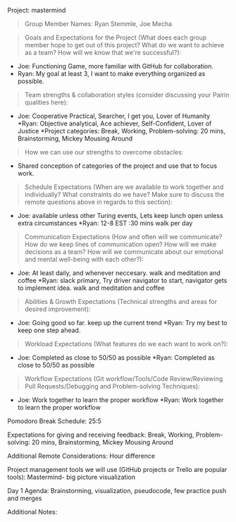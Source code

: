 Project: mastermind

>Group Member Names: Ryan Stemmle, Joe Mecha

>Goals and Expectations for the Project (What does each group member hope to get out of this project? What do we want to achieve as a team? How will we know that we're successful?):

* Joe: Functioning Game, more familiar with GitHub for collaboration.
* Ryan: My goal at least 3, I want to make everything organized as possible.

>Team strengths & collaboration styles (consider discussing your Pairin qualities here):

* Joe: Cooperative Practical, Searcher, I get you, Lover of Humanity
*Ryan: Objective analytical, Ace achiever, Self-Confident, Lover of Justice
*Project categories: Break, Working, Problem-solving: 20 mins, Brainstorming, Mickey Mousing Around

>How we can use our strengths to overcome obstacles:

* Shared conception of categories of the project and use that to focus work.

>Schedule Expectations (When are we available to work together and individually? What constraints do we have? Make sure to discuss the remote questions above in regards to this section):

* Joe: available unless other Turing events, Lets keep lunch open unless extra circumstances
*Ryan: 12-8 EST :30 mins walk per day

>Communication Expectations (How and often will we communicate? How do we keep lines of communication open? How will we make decisions as a team? How will we communicate about our emotional and mental well-being with each other?):

* Joe: At least daily, and whenever neccesary. walk and meditation and coffee
*Ryan: slack primary, Try driver navigator to start, navigator gets to implement idea. walk and meditation and coffee

>Abilities & Growth Expectations (Technical strengths and areas for desired improvement):

* Joe: Going good so far. keep up the current trend
*Ryan: Try my best to keep one step ahead.

>Workload Expectations (What features do we each want to work on?):

* Joe: Completed as close to 50/50 as possible
*Ryan: Completed as close to 50/50 as possible

>Workflow Expectations (Git workflow/Tools/Code Review/Reviewing Pull Requests/Debugging and Problem-solving Techniques):

* Joe: Work together to learn the proper workflow
*Ryan: Work together to learn the proper workflow

Pomodoro Break Schedule: 25:5

Expectations for giving and receiving feedback: Break, Working, Problem-solving: 20 mins, Brainstorming, Mickey Mousing Around

Additional Remote Considerations: Hour difference

Project management tools we will use (GitHub projects or Trello are popular tools): Mastermind- big picture visualization

Day 1 Agenda: Brainstorming, visualization, pseudocode, few practice push and merges

Additional Notes:
